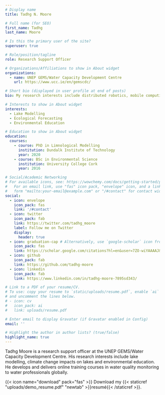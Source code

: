 ```yaml
---
# Display name
title: Tadhg N. Moore

# Full name (for SEO)
first_name: Tadhg
last_name: Moore

# Is this the primary user of the site?
superuser: true

# Role/position/tagline
role: Research Support Officer

# Organizations/Affiliations to show in About widget
organizations:
  - name: UNEP GEMS/Water Capacity Development Centre
    url: https://www.ucc.ie/en/gemscdc/

# Short bio (displayed in user profile at end of posts)
bio: My research interests include distributed robotics, mobile computing and programmable matter.

# Interests to show in About widget
interests:
  - Lake Modelling
  - Ecological Forecasting
  - Environmental Education

# Education to show in About widget
education:
  courses:
    - course: PhD in Limnological Modelling
      institution: Dundalk Institute of Technology
      year: 2020
    - course: BSc in Environmental Science
      institution: University College Cork
      year: 2016

# Social/Academic Networking
# For available icons, see: https://wowchemy.com/docs/getting-started/page-builder/#icons
#   For an email link, use "fas" icon pack, "envelope" icon, and a link in the
#   form "mailto:your-email@example.com" or "/#contact" for contact widget.
social:
  - icon: envelope
    icon_pack: fas
    link: '/#contact'
  - icon: twitter
    icon_pack: fab
    link: https://twitter.com/tadhg_moore
    label: Follow me on Twitter
    display:
      header: true
  - icon: graduation-cap # Alternatively, use `google-scholar` icon from `ai` icon pack
    icon_pack: fas
    link: https://scholar.google.com/citations?hl=en&user=7ZO-wiYAAAAJ&view_op=list_works&authuser=1&sortby=pubdate
  - icon: github
    icon_pack: fab
    link: https://github.com/tadhg-moore
  - icon: linkedin
    icon_pack: fab
    link: https://www.linkedin.com/in/tadhg-moore-7895sd343/

# Link to a PDF of your resume/CV.
# To use: copy your resume to `static/uploads/resume.pdf`, enable `ai` icons in `params.yaml`,
# and uncomment the lines below.
# - icon: cv
#   icon_pack: ai
#   link: uploads/resume.pdf

# Enter email to display Gravatar (if Gravatar enabled in Config)
email: ''

# Highlight the author in author lists? (true/false)
highlight_name: true
---
```


Tadhg  Moore is a research support officer at the UNEP GEMS/Water Capacity Development Centre. His research interests include lake modelling, climate change impacts on lakes and environmental education. He develops and delivers online training courses in water quality monitoring to water professionals globally.


{{< icon name="download" pack="fas" >}} Download my {{< staticref "uploads/demo_resume.pdf" "newtab" >}}resumé{{< /staticref >}}.
